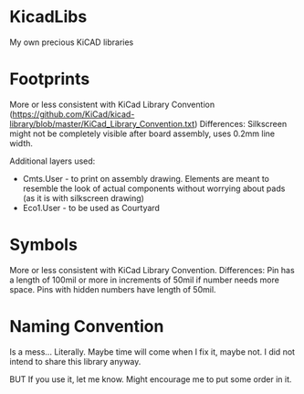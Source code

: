 KicadLibs
=========

My own precious KiCAD libraries

Footprints
==========
More or less consistent with KiCad Library Convention (https://github.com/KiCad/kicad-library/blob/master/KiCad_Library_Convention.txt)
Differences:
Silkscreen might not be completely visible after board assembly, uses 0.2mm line width.

Additional layers used:
 - Cmts.User - to print on assembly drawing. Elements are meant to resemble the look of actual components without worrying about pads (as it is with silkscreen drawing)
 - Eco1.User - to be used as Courtyard
 
Symbols
=======
More or less consistent with KiCad Library Convention.
Differences:
Pin has a length of 100mil or more in increments of 50mil if number needs more space. Pins with hidden numbers have length of 50mil.

Naming Convention
=================
Is a mess... Literally.
Maybe time will come when I fix it, maybe not. I did not intend to share this library anyway.

BUT
If you use it, let me know. Might encourage me to put some order in it.
